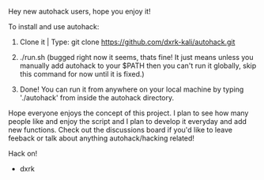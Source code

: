 Hey new autohack users, hope you enjoy it!

To install and use autohack:

1. Clone it | Type: git clone https://github.com/dxrk-kali/autohack.git

2. ./run.sh (bugged right now it seems, thats fine! It just means unless you manually add autohack to your $PATH then you can't run it globally, skip this command for now until it is fixed.)

3. Done! You can run it from anywhere on your local machine by typing './autohack' from inside the autohack directory.

Hope everyone enjoys the concept of this project. I plan to see how many people like and enjoy the script and I plan to develop it everyday and add new functions. 
Check out the discussions board if you'd like to leave feeback or talk about anything autohack/hacking related!

Hack on!

- dxrk 



